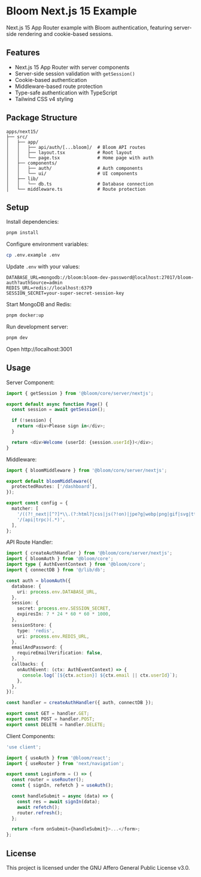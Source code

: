 # Bloom Next.js 15 Example

Next.js 15 App Router example with Bloom authentication, featuring server-side rendering and cookie-based sessions.

## Features

- Next.js 15 App Router with server components
- Server-side session validation with `getSession()`
- Cookie-based authentication
- Middleware-based route protection
- Type-safe authentication with TypeScript
- Tailwind CSS v4 styling

## Package Structure

```
apps/next15/
├── src/
│   ├── app/
│   │   ├── api/auth/[...bloom]/  # Bloom API routes
│   │   ├── layout.tsx            # Root layout
│   │   └── page.tsx              # Home page with auth
│   ├── components/
│   │   ├── auth/                 # Auth components
│   │   └── ui/                   # UI components
│   ├── lib/
│   │   └── db.ts                 # Database connection
│   └── middleware.ts             # Route protection
```

## Setup

Install dependencies:

```bash
pnpm install
```

Configure environment variables:

```bash
cp .env.example .env
```

Update `.env` with your values:

```env
DATABASE_URL=mongodb://bloom:bloom-dev-password@localhost:27017/bloom-auth?authSource=admin
REDIS_URL=redis://localhost:6379
SESSION_SECRET=your-super-secret-session-key
```

Start MongoDB and Redis:

```bash
pnpm docker:up
```

Run development server:

```bash
pnpm dev
```

Open http://localhost:3001

## Usage

Server Component:

```typescript
import { getSession } from '@bloom/core/server/nextjs';

export default async function Page() {
  const session = await getSession();

  if (!session) {
    return <div>Please sign in</div>;
  }

  return <div>Welcome (userId: {session.userId})</div>;
}
```

Middleware:

```typescript
import { bloomMiddleware } from '@bloom/core/server/nextjs';

export default bloomMiddleware({
  protectedRoutes: ['/dashboard'],
});

export const config = {
  matcher: [
    '/((?!_next|[^?]*\\.(?:html?|css|js(?!on)|jpe?g|webp|png|gif|svg|ttf|woff2?|ico|csv|docx?|xlsx?|zip|webmanifest)).*)',
    '/(api|trpc)(.*)',
  ],
};
```

API Route Handler:

```typescript
import { createAuthHandler } from '@bloom/core/server/nextjs';
import { bloomAuth } from '@bloom/core';
import type { AuthEventContext } from '@bloom/core';
import { connectDB } from '@/lib/db';

const auth = bloomAuth({
  database: {
    uri: process.env.DATABASE_URL,
  },
  session: {
    secret: process.env.SESSION_SECRET,
    expiresIn: 7 * 24 * 60 * 60 * 1000,
  },
  sessionStore: {
    type: 'redis',
    uri: process.env.REDIS_URL,
  },
  emailAndPassword: {
    requireEmailVerification: false,
  },
  callbacks: {
    onAuthEvent: (ctx: AuthEventContext) => {
      console.log(`[${ctx.action}] ${ctx.email || ctx.userId}`);
    },
  },
});

const handler = createAuthHandler({ auth, connectDB });

export const GET = handler.GET;
export const POST = handler.POST;
export const DELETE = handler.DELETE;
```

Client Components:

```typescript
'use client';

import { useAuth } from '@bloom/react';
import { useRouter } from 'next/navigation';

export const LoginForm = () => {
  const router = useRouter();
  const { signIn, refetch } = useAuth();

  const handleSubmit = async (data) => {
    const res = await signIn(data);
    await refetch();
    router.refresh();
  };

  return <form onSubmit={handleSubmit}>...</form>;
};
```

## License

This project is licensed under the GNU Affero General Public License v3.0.

